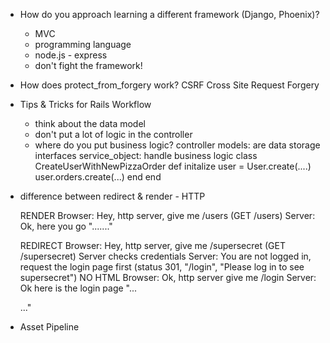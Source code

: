 - How do you approach learning a different framework (Django, Phoenix)?

  - MVC
  - programming language
  - node.js - express
  - don't fight the framework!

- How does protect_from_forgery work? CSRF Cross Site Request Forgery

- Tips & Tricks for Rails Workflow

  - think about the data model
  - don't put a lot of logic in the controller
  - where do you put business logic?
      controller
      models: are data storage interfaces
      service_object: handle business logic
      class CreateUserWithNewPizzaOrder
        def initalize
          user = User.create(....)
          user.orders.create(...)
        end
      end

- difference between redirect & render - HTTP

  RENDER
  Browser: Hey, http server, give me /users  (GET /users)
  Server: Ok, here you go "<html><head>......."

  REDIRECT
  Browser: Hey, http server, give me /supersecret  (GET /supersecret)
  Server checks credentials
  Server: You are not logged in, request the login page first (status 301, "/login", "Please log in to see supersecret")  NO HTML
  Browser: Ok, http server give me /login
  Server: Ok here is the login page "<html><head>...<form>..."











- Asset Pipeline